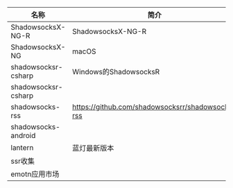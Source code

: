 名称 | 简介 | github
---------|----------|---------
ShadowsocksX-NG-R|ShadowsocksX-NG-R|https://github.com/qinyuhang/ShadowsocksX-NG-R
ShadowsocksX-NG | macOS | https://github.com/shadowsocks/ShadowsocksX-NG
shadowsocksr-csharp | Windows的ShadowsocksR | https://github.com/shadowsocksr-backup/shadowsocksr-csharp
shadowsocksr-csharp | |https://github.com/shadowsocksrr/shadowsocksr-csharp
shadowsocks-rss | https://github.com/shadowsocksrr/shadowsocks-rss
shadowsocks-android | |https://github.com/shadowsocks/shadowsocks-android
lantern | 蓝灯最新版本 | https://github.com/getlantern/lantern
ssr收集||https://x-ssr.co/
emotn应用市场||https://app.emotn.com/